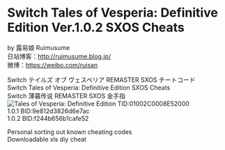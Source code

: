 # Switch Tales of Vesperia: Definitive Edition Ver.1.0.2 SXOS Cheats
by 露易娘 Ruimusume</br>
日站博客：http://ruimusume.blog.jp/</br>
微博：https://weibo.com/ruisan</br>

Switch テイルズ オブ ヴェスペリア REMASTER SXOS チートコード<br/>
Switch Tales of Vesperia: Definitive Edition SXOS Cheats<br/>
Switch 薄暮传说 REMASTER SXOS 金手指
<img src="https://i.imgur.com/HkoJKCP.jpg" alt="Tales of Vesperia: Definitive Edition"/>
TID:01002C0008E52000<br/>
1.0.1 BID:9e812d3826d6e7ac<br/>
1.0.2 BID:f244b656b1cafe52

Personal sorting out known cheating codes<br/>
Downloadable xls diy cheat
